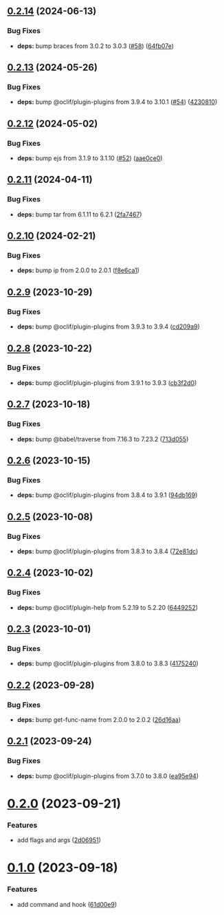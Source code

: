## [0.2.14](https://github.com/oclif/plugin-test-core-v1/compare/0.2.13...0.2.14) (2024-06-13)


### Bug Fixes

* **deps:** bump braces from 3.0.2 to 3.0.3 ([#58](https://github.com/oclif/plugin-test-core-v1/issues/58)) ([64fb07e](https://github.com/oclif/plugin-test-core-v1/commit/64fb07e50498ffe017814ef3c600b0907b48fd76))



## [0.2.13](https://github.com/oclif/plugin-test-core-v1/compare/0.2.12...0.2.13) (2024-05-26)


### Bug Fixes

* **deps:** bump @oclif/plugin-plugins from 3.9.4 to 3.10.1 ([#54](https://github.com/oclif/plugin-test-core-v1/issues/54)) ([4230810](https://github.com/oclif/plugin-test-core-v1/commit/4230810953b792cfa3e53945e396ec81e8ee7d30))



## [0.2.12](https://github.com/oclif/plugin-test-core-v1/compare/0.2.11...0.2.12) (2024-05-02)


### Bug Fixes

* **deps:** bump ejs from 3.1.9 to 3.1.10 ([#52](https://github.com/oclif/plugin-test-core-v1/issues/52)) ([aae0ce0](https://github.com/oclif/plugin-test-core-v1/commit/aae0ce09dc48a8e1e9ca17a3b4c210fa8fc5d5e6))



## [0.2.11](https://github.com/oclif/plugin-test-core-v1/compare/0.2.10...0.2.11) (2024-04-11)


### Bug Fixes

* **deps:** bump tar from 6.1.11 to 6.2.1 ([2fa7467](https://github.com/oclif/plugin-test-core-v1/commit/2fa74676957992c17aef2370f52dcae26e3272a8))



## [0.2.10](https://github.com/oclif/plugin-test-core-v1/compare/0.2.9...0.2.10) (2024-02-21)


### Bug Fixes

* **deps:** bump ip from 2.0.0 to 2.0.1 ([f8e6ca1](https://github.com/oclif/plugin-test-core-v1/commit/f8e6ca11afdcffe76d3e5de5158444c77649f12e))



## [0.2.9](https://github.com/oclif/plugin-test-core-v1/compare/0.2.8...0.2.9) (2023-10-29)


### Bug Fixes

* **deps:** bump @oclif/plugin-plugins from 3.9.3 to 3.9.4 ([cd209a9](https://github.com/oclif/plugin-test-core-v1/commit/cd209a9bb96e478513beb85a510be9f711ab897a))



## [0.2.8](https://github.com/oclif/plugin-test-core-v1/compare/0.2.7...0.2.8) (2023-10-22)


### Bug Fixes

* **deps:** bump @oclif/plugin-plugins from 3.9.1 to 3.9.3 ([cb3f2d0](https://github.com/oclif/plugin-test-core-v1/commit/cb3f2d051478a5843fc854ba76d2e23f44d9391d))



## [0.2.7](https://github.com/oclif/plugin-test-core-v1/compare/0.2.6...0.2.7) (2023-10-18)


### Bug Fixes

* **deps:** bump @babel/traverse from 7.16.3 to 7.23.2 ([713d055](https://github.com/oclif/plugin-test-core-v1/commit/713d05506f9440d1f3edb1f469b081b6c5977aff))



## [0.2.6](https://github.com/oclif/plugin-test-core-v1/compare/0.2.5...0.2.6) (2023-10-15)


### Bug Fixes

* **deps:** bump @oclif/plugin-plugins from 3.8.4 to 3.9.1 ([94db169](https://github.com/oclif/plugin-test-core-v1/commit/94db1693d00759cca1cc75bc02df34885cb603c7))



## [0.2.5](https://github.com/oclif/plugin-test-core-v1/compare/0.2.4...0.2.5) (2023-10-08)


### Bug Fixes

* **deps:** bump @oclif/plugin-plugins from 3.8.3 to 3.8.4 ([72e81dc](https://github.com/oclif/plugin-test-core-v1/commit/72e81dcf8d33f0a6a776bf34878a1cb86cdf2c3e))



## [0.2.4](https://github.com/oclif/plugin-test-core-v1/compare/0.2.3...0.2.4) (2023-10-02)


### Bug Fixes

* **deps:** bump @oclif/plugin-help from 5.2.19 to 5.2.20 ([6449252](https://github.com/oclif/plugin-test-core-v1/commit/64492522908b0563807e8793d1882e570bc10458))



## [0.2.3](https://github.com/oclif/plugin-test-core-v1/compare/0.2.2...0.2.3) (2023-10-01)


### Bug Fixes

* **deps:** bump @oclif/plugin-plugins from 3.8.0 to 3.8.3 ([4175240](https://github.com/oclif/plugin-test-core-v1/commit/4175240cd48e5da8526e86fabf14109b334d0e34))



## [0.2.2](https://github.com/oclif/plugin-test-core-v1/compare/0.2.1...0.2.2) (2023-09-28)


### Bug Fixes

* **deps:** bump get-func-name from 2.0.0 to 2.0.2 ([26d16aa](https://github.com/oclif/plugin-test-core-v1/commit/26d16aa518bc3964680bc4dc374c972cbfeb017e))



## [0.2.1](https://github.com/oclif/plugin-test-core-v1/compare/0.2.0...0.2.1) (2023-09-24)


### Bug Fixes

* **deps:** bump @oclif/plugin-plugins from 3.7.0 to 3.8.0 ([ea95e94](https://github.com/oclif/plugin-test-core-v1/commit/ea95e949e2daa3d9f6fbec2fc0158be7cecb3442))



# [0.2.0](https://github.com/oclif/plugin-test-core-v1/compare/0.1.0...0.2.0) (2023-09-21)


### Features

* add flags and args ([2d06951](https://github.com/oclif/plugin-test-core-v1/commit/2d06951491c7f0b205eac0b24a74d25abd349023))



# [0.1.0](https://github.com/oclif/plugin-test-core-v1/compare/61d00e92628f0292548c67923700337dfb06362a...0.1.0) (2023-09-18)


### Features

* add command and hook ([61d00e9](https://github.com/oclif/plugin-test-core-v1/commit/61d00e92628f0292548c67923700337dfb06362a))



